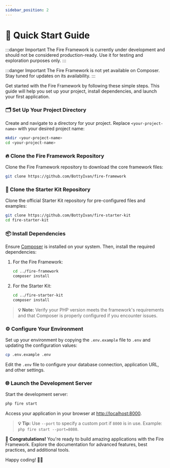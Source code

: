 ```yaml
---
sidebar_position: 2
---
```


# 🚀 Quick Start Guide

:::danger Important
The Fire Framework is currently under development and should not be considered production-ready. Use it for testing and exploration purposes only.
:::

:::danger Important
The Fire Framework is not yet available on Composer. Stay tuned for updates on its availability.
:::

Get started with the Fire Framework by following these simple steps. This guide will help you set up your project, install dependencies, and launch your first application.

### 🗂️ Set Up Your Project Directory

Create and navigate to a directory for your project. Replace `<your-project-name>` with your desired project name:

```bash
mkdir <your-project-name>
cd <your-project-name>
```

### 🔥 Clone the Fire Framework Repository

Clone the Fire Framework repository to download the core framework files:

```bash
git clone https://github.com/BottyIvan/fire-framework
```

### 🚀 Clone the Starter Kit Repository

Clone the official Starter Kit repository for pre-configured files and examples:

```bash
git clone https://github.com/BottyIvan/fire-starter-kit
cd fire-starter-kit
```

### 📦 Install Dependencies

Ensure [Composer](https://getcomposer.org/) is installed on your system. Then, install the required dependencies:

1. For the Fire Framework:

   ```bash
   cd ../fire-framework
   composer install
   ```

2. For the Starter Kit:

   ```bash
   cd ../fire-starter-kit
   composer install
   ```

> **💡 Note:** Verify your PHP version meets the framework's requirements and that Composer is properly configured if you encounter issues.

### ⚙️ Configure Your Environment

Set up your environment by copying the `.env.example` file to `.env` and updating the configuration values:

```bash
cp .env.example .env
```

Edit the `.env` file to configure your database connection, application URL, and other settings.

### 🌐 Launch the Development Server

Start the development server:

```bash
php fire start
```

Access your application in your browser at [http://localhost:8000](http://localhost:8000).

> **💡 Tip:** Use `--port` to specify a custom port if `8000` is in use. Example: `php fire start --port=8080`.

🎉 **Congratulations!** You're ready to build amazing applications with the Fire Framework. Explore the documentation for advanced features, best practices, and additional tools.

Happy coding! 👨‍💻
